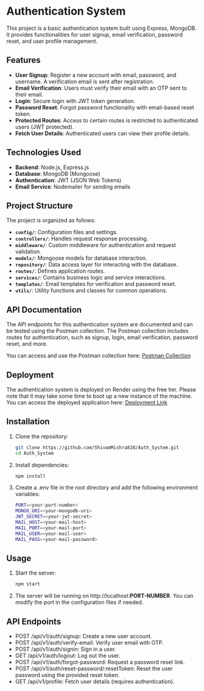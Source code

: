 # Authentication System

This project is a basic authentication system built using Express, MongoDB. It provides functionalities for user signup, email verification, password reset, and user profile management.

## Features

-   **User Signup**: Register a new account with email, password, and username. A verification email is sent after registration.
-   **Email Verification**: Users must verify their email with an OTP sent to their email.
-   **Login**: Secure login with JWT token generation.
-   **Password Reset**: Forgot password functionality with email-based reset token.
-   **Protected Routes**: Access to certain routes is restricted to authenticated users (JWT protected).
-   **Fetch User Details**: Authenticated users can view their profile details.

## Technologies Used

-   **Backend**: Node.js, Express.js
-   **Database**: MongoDB (Mongoose)
-   **Authentication**: JWT (JSON Web Tokens)
-   **Email Service**: Nodemailer for sending emails

## Project Structure

The project is organized as follows:

-   **`config/`**: Configuration files and settings.
-   **`controllers/`**: Handles request response processing.
-   **`middleware/`**: Custom middleware for authentication and request validation.
-   **`models/`**: Mongoose models for database interaction.
-   **`repository/`**: Data access layer for interacting with the database.
-   **`routes/`**: Defines application routes.
-   **`services/`**: Contains business logic and service interactions.
-   **`templates/`**: Email templates for verification and password reset.
-   **`utils/`**: Utility functions and classes for common operations.

## API Documentation

The API endpoints for this authentication system are documented and can be tested using the Postman collection. The Postman collection includes routes for authentication, such as signup, login, email verification, password reset, and more.

You can access and use the Postman collection here: [Postman Collection](https://www.postman.com/payload-technologist-76643940/workspace/assignment/collection/37961505-c3c77b1c-a779-4023-aca0-73cce3ec3841?action=share&creator=37961505&active-environment=37961505-5c23ad60-b79c-4015-b2a7-9bae3c77c093)

## Deployment

The authentication system is deployed on Render using the free tier. Please note that it may take some time to boot up a new instance of the machine. You can access the deployed application here: [Deployment Link](https://auth-system-j9sd.onrender.com/)

## Installation

1. Clone the repository:

    ```bash
    git clone https://github.com/ShivamMishra828/Auth_System.git
    cd Auth_System
    ```

2. Install dependencies:

    ```bash
    npm install
    ```

3. Create a .env file in the root directory and add the following environment variables:

    ```bash
    PORT=<your-port-number>
    MONGO_URI=<your-mongodb-uri>
    JWT_SECRET=<your-jwt-secret>
    MAIL_HOST=<your-mail-host>
    MAIL_PORT=<your-mail-port>
    MAIL_USER=<your-mail-user>
    MAIL_PASS=<your-mail-password>
    ```

## Usage

1. Start the server:

    ```bash
    npm start
    ```

2. The server will be running on http://localhost:**PORT-NUMBER**. You can modify the port in the configuration files if needed.

## API Endpoints

-   POST /api/v1/auth/signup: Create a new user account.
-   POST /api/v1/auth/verify-email: Verify user email with OTP.
-   POST /api/v1/auth/signin: Sign in a user.
-   GET /api/v1/auth/logout: Log out the user.
-   POST /api/v1/auth/forgot-password: Request a password reset link.
-   POST /api/v1/auth/reset-password/:resetToken: Reset the user password using the provided reset token.
-   GET /api/v1/profile: Fetch user details (requires authentication).

